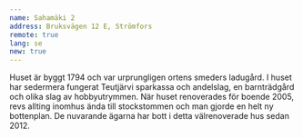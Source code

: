 ```yaml
---
name: Sahamäki 2
address: Bruksvägen 12 E, Strömfors
remote: true
lang: se
new: true
---
```

Huset är byggt 1794 och var urprungligen ortens smeders ladugård. I huset har sedermera fungerat Teutjärvi sparkassa och 
andelslag, en barnträdgård och olika slag av hobbyutrymmen. När huset renoverades för boende 2005, revs allting inomhus 
ända till stockstommen och man gjorde en helt ny bottenplan. De nuvarande ägarna har bott i detta välrenoverade hus 
sedan 2012.
